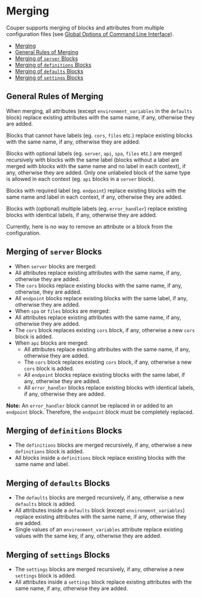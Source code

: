 # Merging

Couper supports merging of blocks and attributes from multiple configuration files
(see [Global Options of Command Line Interface](command-line#global-options)).

* [Merging](#merging)
* [General Rules of Merging](#general-rules-of-merging)
* [Merging of `server` Blocks](#merging-of-server-blocks)
* [Merging of `definitions` Blocks](#merging-of-definitions-blocks)
* [Merging of `defaults` Blocks](#merging-of-defaults-blocks)
* [Merging of `settings` Blocks](#merging-of-settings-blocks)

## General Rules of Merging

When merging, all attributes (except `environment_variables` in the `defaults` block) replace existing attributes with the same name, if any, otherwise they are added.

Blocks that cannot have labels (eg. `cors`, `files` etc.) replace existing blocks with the same name, if any, otherwise they are added.

Blocks with optional labels (eg. `server`, `api`, `spa`, `files` etc.) are merged recursively with blocks with the same label (blocks without a label are merged with blocks with the same name and no label in each context), if any, otherwise they are added. Only one unlabeled block of the same type is allowed in each context (eg. `api` blocks in a `server` block).

Blocks with required label (eg. `endpoint`) replace existing blocks with the same name and label in each context, if any, otherwise they are added.

Blocks with (optional) multiple labels (eg. `error_handler`) replace existing blocks with identical labels, if any, otherwise they are added.

Currently, here is no way to remove an attribute or a block from the configuration.

## Merging of `server` Blocks

* When `server` blocks are merged:
* All attributes replace existing attributes with the same name, if any, otherwise they are added.
* The `cors` blocks replace existing blocks with the same name, if any, otherwise, they are added.
* All `endpoint` blocks replace existing blocks with the same label, if any, otherwise they are added.
* When `spa` or `files` blocks are merged:
* All attributes replace existing attributes with the same name, if any, otherwise they are added.
* The `cors` block replaces existing `cors` block, if any, otherwise a new `cors` block is added.
* When `api` blocks are merged:
  * All attributes replace existing attributes with the same name, if any, otherwise they are added.
  * The `cors` block replaces existing `cors` block, if any, otherwise a new `cors` block is added.
  * All `endpoint` blocks replace existing blocks with the same label, if any, otherwise they are added.
  * All `error_handler` blocks replace existing blocks with identical labels, if any, otherwise they are added.

**Note:** An `error_handler` block cannot be replaced in or added to an `endpoint` block. Therefore, the `endpoint` block must be completely replaced.

## Merging of `definitions` Blocks

* The `definitions` blocks are merged recursively, if any, otherwise a new `definitions` block is added.
* All blocks inside a `definitions` block replace existing blocks with the same name and label.

## Merging of `defaults` Blocks

* The `defaults` blocks are merged recursively, if any, otherwise a new `defaults` block is added.
* All attributes inside a `defaults` block (except `environment_variables`) replace existing attributes with the same name, if any, otherwise they are added.
* Single values of an `environment_variables` attribute replace existing values with the same key, if any, otherwise they are added.

## Merging of `settings` Blocks

* The `settings` blocks are merged recursively, if any, otherwise a new `settings` block is added.
* All attributes inside a `settings` block replace existing attributes with the same name, if any, otherwise they are added.
